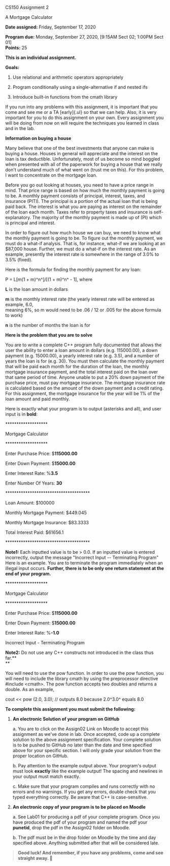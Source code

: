 CS150 Assignment 2

A Mortgage Calculator

**Date assigned:** Friday, September 17, 2020

**Program due:** Monday, September 27, 2020, \[9:15AM Sect 02; 1:00PM
Sect 01\]\
**Points:** 25

**This is an individual assignment.**

**Goals:**

1.  Use relational and arithmetic operators appropriately

2.  Program conditionally using a single-alternative if and nested ifs

3.  Introduce built-in functions from the cmath library

If you run into any problems with this assignment, it is important that
you come and see me or a TA [early]{.ul} so that we can help. Also, it
is very important for you to do this assignment on your own. Every
assignment you will be doing from now on will require the techniques you
learned in class and in the lab.

**Information on buying a house**

Many believe that one of the best investments that anyone can make is
buying a house. Houses in general will appreciate and the interest on
the loan is tax deductible. Unfortunately, most of us become so mind
boggled when presented with all of the paperwork for buying a house that
we really don\'t understand much of what went on (trust me on this). For
this problem, I want to concentrate on the mortgage loan.

Before you go out looking at houses, you need to have a price range in
mind. That price range is based on how much the monthly payment is going
to be. A monthly payment consists of principal, interest, taxes, and
insurance (PITI). The principal is a portion of the actual loan that is
being paid back. The interest is what you are paying as interest on the
remainder of the loan each month. Taxes refer to property taxes and
insurance is self-explanatory. The majority of the monthly payment is
made up of (PI) which is principal and interest.

In order to figure out how much house we can buy, we need to know what
the monthly payment is going to be. To figure out the monthly payment,
we must do a what-if analysis. That is, for instance, what-if we are
looking at an \$87,000 house. Further, we must do a what-if on the
interest rate. As an example, presently the interest rate is somewhere
in the range of 3.0% to 3.5% (fixed).

Here is the formula for finding the monthly payment for any loan:

P = L\[m(1 + m)^n^\]/\[(1 + m)^n^ - 1\], where

**L** is the loan amount in dollars

**m** is the monthly interest rate (the yearly interest rate will be
entered as example, 6.0,\
meaning 6%, so m would need to be .06 / 12 or .005 for the above formula
to work)

**n** is the number of months the loan is for

**Here is the problem that you are to solve**

You are to write a complete C++ program fully documented that allows the
user the ability to enter a loan amount in dollars (e.g. 115000.00), a
down payment (e.g. 15000.00), a yearly interest rate (e.g. 3.5), and a
number of years the loan is for (e.g. 30). You must then calculate the
monthly payment that will be paid each month for the duration of the
loan, the monthly mortgage insurance payment, and the total interest
paid on the loan over that same period of time. Anyone unable to put a
20% down payment of the purchase price, must pay mortgage insurance. The
mortgage insurance rate is calculated based on the amount of the down
payment and a credit rating. For this assignment, the mortgage insurance
for the year will be 1% of the loan amount and paid monthly.

Here is exactly what your program is to output (asterisks and all), and
user input is in **bold**:

\*\*\*\*\*\*\*\*\*\*\*\*\*\*\*\*\*\*\*

Mortgage Calculator

\*\*\*\*\*\*\*\*\*\*\*\*\*\*\*\*\*\*\*

Enter Purchase Price: \$**115000.00**

Enter Down Payment: \$**15000.00**

Enter Interest Rate: %**3.5**

Enter Number Of Years: **30**

\*\*\*\*\*\*\*\*\*\*\*\*\*\*\*\*\*\*\*\*\*\*\*\*\*\*\*\*\*\*\*\*\*\*\*\*\*\*

Loan Amount: \$100000

Monthly Mortgage Payment: \$449.045

Monthly Mortgage Insurance: \$83.3333

Total Interest Paid: \$61656.1

\*\*\*\*\*\*\*\*\*\*\*\*\*\*\*\*\*\*\*\*\*\*\*\*\*\*\*\*\*\*\*\*\*\*\*\*\*\*

**Note1:** Each inputted value is to be \> 0.0. If an inputted value is
entered incorrectly, output the message "Incorrect Input -- Terminating
Program" Here is an example. You are to terminate the program
immediately when an illegal input occurs. **Further, there is to be only
one return statement at the end of your program.**

\*\*\*\*\*\*\*\*\*\*\*\*\*\*\*\*\*\*\*

Mortgage Calculator

\*\*\*\*\*\*\*\*\*\*\*\*\*\*\*\*\*\*\*

Enter Purchase Price: \$**115000.00**

Enter Down Payment: \$**15000.00**

Enter Interest Rate: %**-1.0**

Incorrect Input - Terminating Program

**Note2:** Do not use any C++ constructs not introduced in the class
thus far.**\
**

You will need to use the pow function. In order to use the pow function,
you will need to include the library cmath by using the preprocessor
directive #include \<cmath>. The pow function accepts two doubles and
returns a double. As an example,

cout \<\< pow (2.0, 3.0); // outputs 8.0 because 2.0^3.0^ equals 8.0

**To complete this assignment you must submit the following:**

1.  **An electronic Solution of your program on GitHub**

    a.  You are to click on the Assign02 Link on Moodle to accept this
        assignment as we've done in lab. Once accepted, code up a
        complete solution to the above assignment specification. Your
        complete solution is to be pushed to GitHub no later than the
        date and time specified above for your specific section. I will
        only grade your solution from the proper location on GitHub.

    b.  Pay attention to the example output above. Your program's output
        must look **exactly** like the example output! The spacing and
        newlines in your output must match exactly.

    c.  Make sure that your program compiles and runs correctly with no
        errors and no warnings. If you get any errors, double check that
        you typed everything correctly. Be aware that C++ is
        case-sensitive.

2.  **An electronic copy of your program is to be placed on Moodle**

    a.  See Lab01 for producing a pdf of your complete program. Once you
        have produced the pdf of your program and named the pdf your
        **punetid**, drop the pdf in the Assign02 folder on Moodle.

    b.  The pdf must be in the drop folder on Moodle by the time and day
        specified above. Anything submitted after that will be
        considered late.

> **Good luck! And remember, if you have any problems, come and see
> straight away. **
